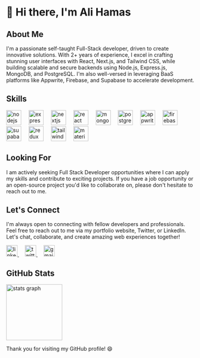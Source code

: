 # 👋 Hi there, I'm Ali Hamas

## About Me

I'm a passionate self-taught Full-Stack developer, driven to create innovative solutions. With 2+ years of experience, I excel in crafting stunning user interfaces with React, Next.js, and Tailwind CSS, while building scalable and secure backends using Node.js, Express.js, MongoDB, and PostgreSQL. I'm also well-versed in leveraging BaaS platforms like Appwrite, Firebase, and Supabase to accelerate development.

## Skills

<div>
    <img src="https://skillicons.dev/icons?i=nodejs" height="40" alt="nodejs logo" title="Node js"  />
        <img width="12" />
    <img src="https://skillicons.dev/icons?i=express" height="40" alt="express logo" title="Express js" />
        <img width="12" />
    <img src="https://skillicons.dev/icons?i=nextjs" height="40" alt="nextjs logo" title="Next js" />
        <img width="12" />
    <img src="https://skillicons.dev/icons?i=react" height="40" alt="react logo" title="React js" />
        <img width="12" />
    <img src="https://skillicons.dev/icons?i=mongodb" height="40" alt="mongodb logo" title="Mongo db" />
        <img width="12" />
    <img src="https://skillicons.dev/icons?i=postgres" height="40" alt="postgres logo" title="Postgres" />
        <img width="12" />
    <img src="https://skillicons.dev/icons?i=appwrite" height="40" alt="appwrite logo" title="Appwrite" />
        <img width="12" />
    <img src="https://skillicons.dev/icons?i=firebase" height="40" alt="firebase logo" title="Firebase" />
        <img width="12" />
    <img src="https://skillicons.dev/icons?i=supabase" height="40" alt="supabase logo" title="Supabase" />
        <img width="12" />    
    <img src="https://skillicons.dev/icons?i=redux" height="40" alt="redux logo" title="Redux Toolkit" />
        <img width="12" />
    <img src="https://skillicons.dev/icons?i=tailwind" height="40" alt="tailwind logo" title="Tailwind css" />
        <img width="12" />
    <img src="https://skillicons.dev/icons?i=materialui" height="40" alt="materialui logo" title="Material ui" />
        <img width="12" />
</div>

## Looking For

I am actively seeking Full Stack Developer opportunities where I can apply my skills and contribute to exciting projects. If you have a job opportunity or an open-source project you'd like to collaborate on, please don't hesitate to reach out to me.

## Let's Connect

I'm always open to connecting with fellow developers and professionals. Feel free to reach out to me via my portfolio website, Twitter, or LinkedIn. Let's chat, collaborate, and create amazing web experiences together!

<div>
    <a href="https://www.linkedin.com/in/alihamasdev/" targer="_blank">
        <img src="https://skillicons.dev/icons?i=linkedin" height="30" alt="linkedin" title="Linkedin"  />
    </a>
    <img width="12" />
    <a href="https://twitter.com/alihamasdev" targer="_blank">
        <img src="https://skillicons.dev/icons?i=twitter" height="30" alt="twitter" title="Twitter"  />
    </a>
    <img width="12" />
    <a href="mailto:alihamasdev@gmail.com" targer="_blank">
        <img src="https://skillicons.dev/icons?i=gmail" height="30" alt="gmail" title="Gmail"  />
    </a>
</div>

## GitHub Stats

<div>
    <img src="https://github-readme-stats.vercel.app/api?username=alihamasdev&hide_title=false&hide_rank=false&show_icons=true&include_all_commits=true&count_private=true&disable_animations=false&theme=dracula&locale=en&hide_border=false&order=1" height="150" alt="stats graph"  />
<!--      <img width="20" />
    <img src="https://github-readme-stats.vercel.app/api/top-langs?username=alihamasdev&locale=en&hide_title=false&layout=compact&card_width=350&langs_count=5&theme=dracula&hide_border=false&order=2" height="150" alt="languages graph"  /> -->
</div>

Thank you for visiting my GitHub profile! 😄
